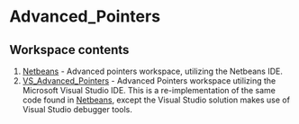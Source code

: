 # Advanced_Pointers

## Workspace contents
1. [Netbeans](./Netbeans) - Advanced pointers workspace, utilizing the Netbeans IDE.
2. [VS_Advanced_Pointers](./VS_Advanced_Pointers) - Advanced Pointers workspace utilizing the Microsoft Visual Studio IDE. This is a re-implementation of the same code found in [Netbeans](./Netbeans), except the Visual Studio solution makes use of Visual Studio debugger tools.
